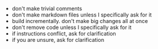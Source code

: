 - don't make trivial comments
- don't make markdown files unless I specifically ask for it
- build incrementally. don't make big changes all at once
- don't remove code unless I specifically ask for it
- if instructions conflict, ask for clarification
- if you are unsure, ask for clarification